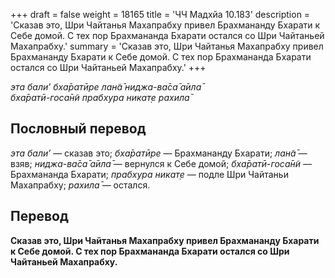 +++
draft = false
weight = 18165
title = 'ЧЧ Мадхйа 10.183'
description = 'Сказав это, Шри Чайтанья Махапрабху привел Брахмананду Бхарати к Себе домой. С тех пор Брахмананда Бхарати остался со Шри Чайтаньей Махапрабху.'
summary = 'Сказав это, Шри Чайтанья Махапрабху привел Брахмананду Бхарати к Себе домой. С тех пор Брахмананда Бхарати остался со Шри Чайтаньей Махапрабху.'
+++

_эта бали’ бха̄ратӣре лан̃а̄ ниджа-ва̄са̄ а̄ила̄  
бха̄ратӣ-госа̄н̃и прабхура никат̣е рахила̄_

## Пословный перевод

_эта_ _бали’_ — сказав это; _бха̄ратӣре_ — Брахмананду Бхарати; _лан̃а̄_ — взяв; _ниджа_\-_ва̄са̄_ _а̄ила̄_ — вернулся к Себе домой; _бха̄ратӣ_\-_госа̄н̃и_ — Брахмананда Бхарати; _прабхура_ _никат̣е_ — подле Шри Чайтаньи Махапрабху; _рахила̄_ — остался.

## Перевод

**Сказав это, Шри Чайтанья Махапрабху привел Брахмананду Бхарати к Себе домой. С тех пор Брахмананда Бхарати остался со Шри Чайтаньей Махапрабху.**
